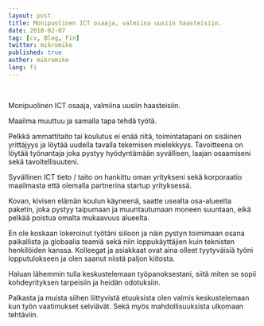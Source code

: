 ```yaml
---
layout: post
title: Monipuolinen ICT osaaja, valmiina uusiin haasteisiin.
date: 2018-02-07
tag: [cv, Blog, Fin]
twitter: mikromike
published: true
author: mikromike
lang: fi
---
```

<br>
<p>Monipuolinen ICT osaaja, valmiina uusiin haasteisiin.</p>
<p>
Maailma muuttuu ja samalla tapa tehdä työtä.</p>
<p>
Pelkkä ammattitaito tai koulutus ei enää riitä,
toimintatapani on sisäinen yrittäjyys ja löytää uudella tavalla tekemisen mielekkyys.
Tavoitteena on löytää työnantaja joka pystyy hyödyntämään syvällisen, laajan osaamiseni sekä
tavoitellisuuteni.</p>
<!--more-->
<p>Syvällinen ICT tieto / taito on hankittu oman yritykseni sekä korporaatio maailmasta että
olemalla partnerina startup yrityksessä.</p><p> Kovan, kivisen elämän koulun käyneenä, saatte usealta
osa-alueelta paketin, joka pystyy taipumaan ja muuntautumaan moneen suuntaan, eikä pelkää poistua
omalta mukaavuus alueelta.</p>
<p>En ole koskaan lokeroinut työtäni siiloon ja näin pystyn toimimaan osana paikallista ja globaalia teamiä sekä
niin loppukäyttäjien kuin teknisten henkilöiden kanssa. Kolleegat ja asiakkaat ovat aina olleet tyytyväisiä työni
lopputulokseen ja olen saanut niistä paljon kiitosta. </p>
<p>Haluan lähemmin tulla keskustelemaan työpanoksestani, siitä miten se sopii kohdeyrityksen tarpeisiin
ja heidän odotuksiin. </p>
<p>
Palkasta ja muista siihen liittyvistä etuuksista olen valmis keskustelemaan
kun työn vaatimukset selviävät. Sekä myös mahdollisuuksista ulkomaan tehtäviin. </p>
